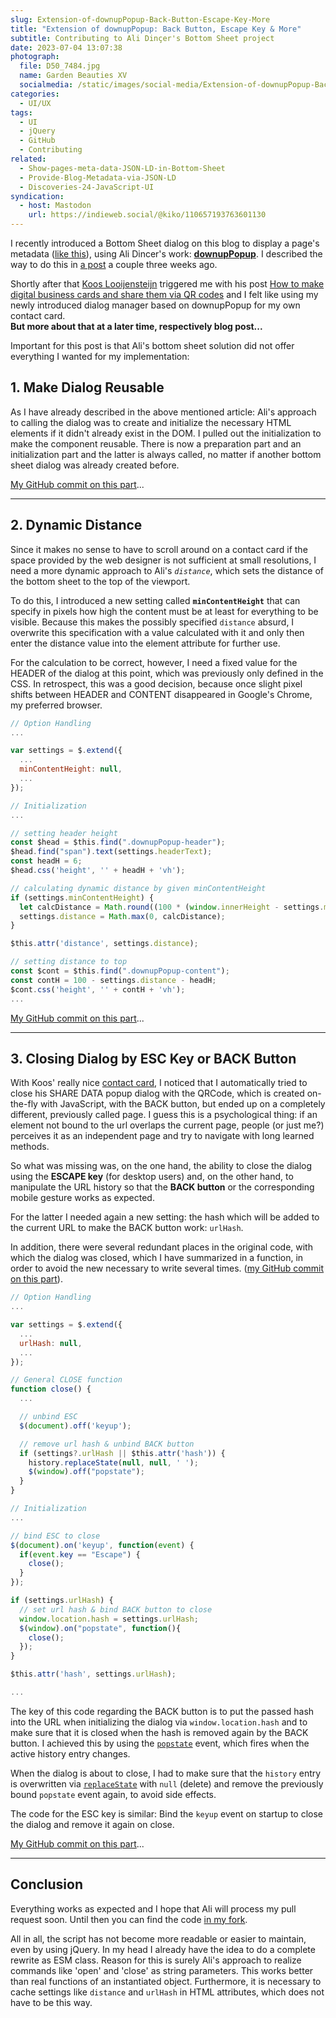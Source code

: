 ```yaml
---
slug: Extension-of-downupPopup-Back-Button-Escape-Key-More
title: "Extension of downupPopup: Back Button, Escape Key & More"
subtitle: Contributing to Ali Dinçer's Bottom Sheet project
date: 2023-07-04 13:07:38
photograph:
  file: D50_7484.jpg
  name: Garden Beauties XV
  socialmedia: /static/images/social-media/Extension-of-downupPopup-Back-Button-Escape-Key-More.jpg
categories:
  - UI/UX
tags:
  - UI
  - jQuery
  - GitHub
  - Contributing
related:
  - Show-pages-meta-data-JSON-LD-in-Bottom-Sheet
  - Provide-Blog-Metadata-via-JSON-LD
  - Discoveries-24-JavaScript-UI
syndication:
  - host: Mastodon
    url: https://indieweb.social/@kiko/110657193763601130
---
```


I recently introduced a Bottom Sheet dialog on this blog to display a page's metadata (<a href="javascript:dialog.pageMeta()">like this</a>), using Ali Dincer's work: [**downupPopup**](https://github.com/ali-dincer/downupPopup.js). I described the way to do this in [a post](/post/Show-pages-meta-data-JSON-LD-in-Bottom-Sheet/) a couple three weeks ago.

Shortly after that [Koos Looijensteijn](https://octodon.social/@koos) triggered me with his post [How to make digital business cards and share them via QR codes](https://www.kooslooijesteijn.net/blog/digital-business-cards-vcard-qr-code-website) and I felt like using my newly introduced dialog manager based on downupPopup for my own contact card.  
**But more about that at a later time, respectively blog post...**

Important for this post is that Ali's bottom sheet solution did not offer everything I wanted for my implementation:

## 1. Make Dialog Reusable

As I have already described in the above mentioned article: Ali's approach to calling the dialog was to create and initialize the necessary HTML elements if it didn't already exist in the DOM. I pulled out the initialization to make the component reusable. There is now a preparation part and an initialization part and the latter is always called, no matter if another bottom sheet dialog was already created before.

[My GitHub commit on this part](https://github.com/ali-dincer/downupPopup.js/pull/2/commits/f3751ca56c4809decc1ec3845e5c301a13292773)...

<!-- more -->

---

## 2. Dynamic Distance

Since it makes no sense to have to scroll around on a contact card if the space provided by the web designer is not sufficient at small resolutions, I need a more dynamic approach to Ali's *``distance``*, which sets the distance of the bottom sheet to the top of the viewport. 

To do this, I introduced a new setting called **``minContentHeight``** that can specify in pixels how high the content must be at least for everything to be visible. Because this makes the possibly specified ``distance`` absurd,  I overwrite this specification with a value calculated with it and only then enter the distance value into the element attribute for further use. 

For the calculation to be correct, however, I need a fixed value for the HEADER of the dialog at this point, which was previously only defined in the CSS. In retrospect, this was a good decision, because once slight pixel shifts between HEADER and CONTENT disappeared in Google's Chrome, my preferred browser.

```js downupPopup.js
// Option Handling
...

var settings = $.extend({
  ...
  minContentHeight: null,
  ...
});

// Initialization
...

// setting header height
const $head = $this.find(".downupPopup-header");
$head.find("span").text(settings.headerText);
const headH = 6;
$head.css('height', '' + headH + 'vh');

// calculating dynamic distance by given minContentHeight
if (settings.minContentHeight) { 
  let calcDistance = Math.round((100 * (window.innerHeight - settings.minContentHeight) / window.innerHeight)) - headH;
  settings.distance = Math.max(0, calcDistance);
}

$this.attr('distance', settings.distance);

// setting distance to top
const $cont = $this.find(".downupPopup-content");
const contH = 100 - settings.distance - headH;
$cont.css('height', '' + contH + 'vh');
...
```

[My GitHub commit on this part](https://github.com/ali-dincer/downupPopup.js/pull/2/commits/0b1b72a4dd5ceb4b1436540a44c24f256f92a1ad)...

---

## 3. Closing Dialog by ESC Key or BACK Button

With Koos' really nice [contact card](https://www.fortomorrow.eu/en/contact/koos), I noticed that I automatically tried to close his SHARE DATA popup dialog with the QRCode, which is created on-the-fly with JavaScript, with the BACK button, but ended up on a completely different, previously called page. I guess this is a psychological thing: if an element not bound to the url overlaps the current page, people (or just me?) perceives it as an independent page and try to navigate with long learned methods.

So what was missing was, on the one hand, the ability to close the dialog using the **ESCAPE key** (for desktop users) and, on the other hand, to manipulate the URL history so that the **BACK button** or the corresponding mobile gesture works as expected.

For the latter I needed again a new setting: the hash which will be added to the current URL to make the BACK button work: ``urlHash``. 

In addition, there were several redundant places in the original code, with which the dialog was closed, which I have summarized in a function, in order to avoid the new necessary to write several times. ([my GitHub commit on this part](https://github.com/ali-dincer/downupPopup.js/pull/2/commits/fa0e119b42a444f1cb671d02381029f662d94591)).

```js downupPopup.js
// Option Handling
...

var settings = $.extend({
  ...
  urlHash: null,
  ...
});

// General CLOSE function
function close() {
  ...

  // unbind ESC
  $(document).off('keyup');

  // remove url hash & unbind BACK button
  if (settings?.urlHash || $this.attr('hash')) {
    history.replaceState(null, null, ' ');
    $(window).off("popstate");
  }
}

// Initialization
...

// bind ESC to close
$(document).on('keyup', function(event) {
  if(event.key == "Escape") {
    close();
  }
});

if (settings.urlHash) {
  // set url hash & bind BACK button to close
  window.location.hash = settings.urlHash;
  $(window).on("popstate", function(){
    close();
  });
}

$this.attr('hash', settings.urlHash);

...
```

The key of this code regarding the BACK button is to put the passed hash into the URL when initializing the dialog via ``window.location.hash`` and to make sure that it is closed when the hash is removed again by the BACK button. I achieved this by using the [``popstate``](https://developer.mozilla.org/en-US/docs/Web/API/Window/popstate_event) event, which fires when the active history entry changes.

When the dialog is about to close, I had to make sure that the ``history`` entry is overwritten via [``replaceState``](https://developer.mozilla.org/en-US/docs/Web/API/History/replaceState) with ``null`` (delete) and remove the previously bound ``popstate`` event again, to avoid side effects.

The code for the ESC key is similar: Bind the ``keyup`` event on startup to close the dialog and remove it again on close.

[My GitHub commit on this part](https://github.com/ali-dincer/downupPopup.js/pull/2/commits/1577a0e6306f75101afb09dc05f7abf80dc29e40)...

---

## Conclusion

Everything works as expected and I hope that Ali will process my pull request soon. Until then you can find the code [in my fork](https://github.com/kristofzerbe/downupPopup.js).

All in all, the script has not become more readable or easier to maintain, even by using jQuery. In my head I already have the idea to do a complete rewrite as ESM class. Reason for this is surely Ali's approach to realize commands like 'open' and 'close' as string parameters. This works better than real functions of an instantiated object. Furthermore, it is necessary to cache settings like ``distance`` and ``urlHash`` in HTML attributes, which does not have to be this way.
